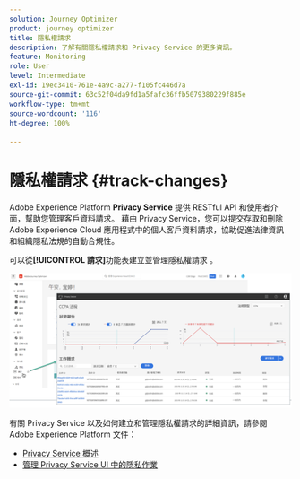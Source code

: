 ```yaml
---
solution: Journey Optimizer
product: journey optimizer
title: 隱私權請求
description: 了解有關隱私權請求和 Privacy Service 的更多資訊。
feature: Monitoring
role: User
level: Intermediate
exl-id: 19ec3410-761e-4a9c-a277-f105fc446d7a
source-git-commit: 63c52f04da9fd1a5fafc36ffb5079380229f885e
workflow-type: tm+mt
source-wordcount: '116'
ht-degree: 100%

---
```


# 隱私權請求 {#track-changes}

Adobe Experience Platform **Privacy Service** 提供 RESTful API 和使用者介面，幫助您管理客戶資料請求。 藉由 Privacy Service，您可以提交存取和刪除 Adobe Experience Cloud 應用程式中的個人客戶資料請求，協助促進法律資訊和組織隱私法規的自動合規性。

可以從&#x200B;**[!UICONTROL 請求]**&#x200B;功能表建立並管理隱私權請求 。

![](assets/requests.png)

有關 Privacy Service 以及如何建立和管理隱私權請求的詳細資訊，請參閱 Adobe Experience Platform 文件：

* [Privacy Service 概述](https://experienceleague.adobe.com/docs/experience-platform/privacy/home.html?lang=zh-Hant)
* [管理 Privacy Service UI 中的隱私作業](https://experienceleague.adobe.com/docs/experience-platform/privacy/ui/user-guide.html?lang=zh-Hant)

